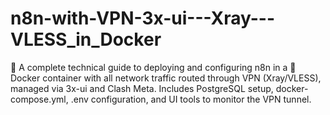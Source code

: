 # n8n-with-VPN-3x-ui---Xray---VLESS_in_Docker
🐳 A complete technical guide to deploying and configuring n8n in a 🐳 Docker container with all network traffic routed through VPN (Xray/VLESS), managed via 3x-ui and Clash Meta. Includes PostgreSQL setup, docker-compose.yml, .env configuration, and UI tools to monitor the VPN tunnel.
